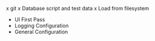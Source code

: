 x git
x Database script and test data
x Load from filesystem
* UI First Pass
* Logging Configuration
* General Configuration
